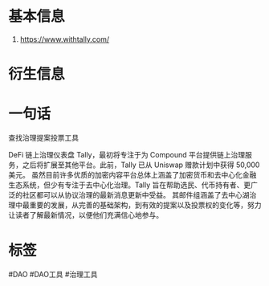 # 基本信息
1. https://www.withtally.com/

# 衍生信息

# 一句话
查找治理提案投票工具

DeFi 链上治理仪表盘 Tally，最初将专注于为 Compound 平台提供链上治理服务，之后将扩展至其他平台。此前，Tally 已从 Uniswap 赠款计划中获得 50,000 美元。 虽然目前许多优质的加密内容平台总体上涵盖了加密货币和去中心化金融生态系统，但少有专注于去中心化治理。Tally 旨在帮助选民、代币持有者、更广泛的社区都可以从协议治理的最新消息更新中受益。 其邮件组涵盖了去中心湖治理中最重要的发展，从完善的基础架构，到有效的提案以及投票权的变化等，努力让读者了解最新情况，以便他们充满信心地参与。 

# 标签
#DAO #DAO工具 #治理工具 